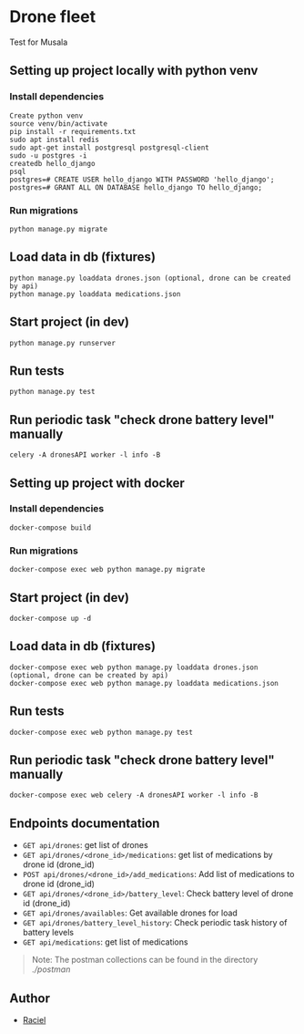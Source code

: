 # Drone fleet

Test for Musala

## Setting up project locally with python venv

### Install dependencies

```
Create python venv
source venv/bin/activate
pip install -r requirements.txt
sudo apt install redis
sudo apt-get install postgresql postgresql-client
sudo -u postgres -i
createdb hello_django
psql
postgres=# CREATE USER hello_django WITH PASSWORD 'hello_django';
postgres=# GRANT ALL ON DATABASE hello_django TO hello_django;

```

### Run migrations

```
python manage.py migrate
```

## Load data in db (fixtures)

```
python manage.py loaddata drones.json (optional, drone can be created by api)
python manage.py loaddata medications.json
```

## Start project (in dev)

```
python manage.py runserver
```

## Run tests

```
python manage.py test
```

## Run periodic task "check drone battery level" manually

```
celery -A dronesAPI worker -l info -B
```



## Setting up project with docker

### Install dependencies

```
docker-compose build
```

### Run migrations

```
docker-compose exec web python manage.py migrate
```

## Start project (in dev)

```
docker-compose up -d
```

## Load data in db (fixtures)

```
docker-compose exec web python manage.py loaddata drones.json (optional, drone can be created by api)
docker-compose exec web python manage.py loaddata medications.json
```

## Run tests

```
docker-compose exec web python manage.py test
```

## Run periodic task "check drone battery level" manually

```
docker-compose exec web celery -A dronesAPI worker -l info -B
```

## Endpoints documentation

- `GET api/drones`: get list of drones
- `GET api/drones/<drone_id>/medications`: get list of medications by drone id (drone_id)
- `POST api/drones/<drone_id>/add_medications`: Add list of medications to drone id (drone_id)
- `GET api/drones/<drone_id>/battery_level`: Check battery level of drone id (drone_id)
- `GET api/drones/availables`: Get available drones for load
- `GET api/drones/battery_level_history`: Check periodic task history of battery levels
- `GET api/medications`: get list of medications

> Note: The postman collections can be found in the directory *./postman*

## Author

- [Raciel](http://website)
